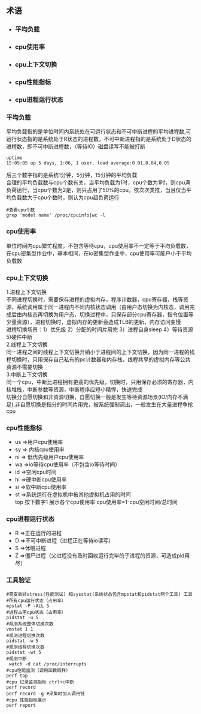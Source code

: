 ## 术语  
* ### 平均负载  
* ### cpu使用率  
* ### cpu上下文切换
* ### cpu性能指标
* ### cpu进程运行状态
### 平均负载  
  平均负载指的是单位时间内系统处在可运行状态和不可中断进程的平均进程数,可运行状态指的是系统处于R状态的进程数，不可中断进程指的是系统处于D状态的进程数，即不可中断进程数，（等待IO）磁盘读写不能被打断  
 ~~~
 uptime
 15:05:05 up 5 days, 1:06, 1 user, load average:0.01,0.04,0.05
 ~~~
 后三个数字指的是系统1分钟，5分钟，15分钟的平均负载  
 合理的平均负载数与cpu个数有关，当平均负载为1时，cpu个数为1时，则cpu满负荷运行，当cpu个数为2是，则只占用了50%的cpu，依次次类推，当且仅当平均负载数大于cpu个数时，则认为cpu超负荷运行  
 ~~~
 #查看cpu个数
 grep 'model name' /proc/cpuinfo|wc -l  
 ~~~
 ### cpu使用率
  单位时间内cpu繁忙程度，不包含等待cpu，cpu使用率不一定等于平均负载数，在cpu密集型作业中，基本相同，在io密集型作业中，cpu使用率可能户小于平均负载数

  ### cpu上下文切换  
  1.进程上下文切换   
  不同进程切换时，需要保存进程的虚拟内存，程序计数器，cpu寄存器，栈等资源，系统调用属于同一进程内不同内核状态调用（由用户态切换为内核态，调用完成后由内核态再切换为用户态，切换过程中，只保存部分cpu寄存器，指令位置等少量资源），进程切换时，虚拟内存的更新会造成TLB的更新，内存访问变慢  
  进程切换场景：1）优先级 2）分配的时间片用完 3）进程自身sleep 4）等待资源  5)硬件中断  
  2.线程上下文切换  
  同一进程之间的线程上下文切换开销小于进程间的上下文切换，因为同一进程的线程切换时，只用保存自己私有的pc计数器和内存栈，线程共享的虚拟内存等公共资源不需要切换  
  3.中断上下文切换  
同一个cpu，中断比进程拥有更高的优先级，切换时，只用保存必须的寄存器，内核堆栈，中断参数等资源，中断程序应短小精悍，快速完成  
切换分自愿切换和非资源切换，自愿切换一般是发生等待资源场景(IO/内存不满足),非自愿切换是指分的时间片用完，被系统强制调出，一般发生在大量进程争抢cpu  
### cpu性能指标
* us =>用户cpu使用率
* sy => 内核cpu使用率
* ni => 低优先级用户cpu使用率
* wa =>io等待cpu使用率（不包含io等待时间）
* id =>空闲cpu时间
* hi =>硬中断cpu使用率
* si =>软中断cpu使用率
* st =>系统运行在虚拟机中被其他虚拟机占用的时间  
top 按下数字1 展示各个cpu使用率
cpu使用率=1-cpu空闲时间/总时间  
### cpu进程运行状态  
 * R =>正在运行的进程  
 * D =>不可中断进程（进程正在等待io读写）
 * S =>休眠进程
 * Z =>僵尸进程（父进程没有及时回收运行完毕的子进程的资源，可造成pid用尽）








 ### 工具验证
 ~~~
 #需安装好stress(性能测试) 和sysstat(系统状态包含mpstat和pidstat两个工具) 工具  
 #所有cpu运行状态（占用率）
 mpstat -P -ALL 5
 #进程占用cpu状态（占用率）
 pidstat -u 5
 #观测系统整体切换次数
 vmstat 1 1
 #观测进程切换次数
 pidstat -w 5
 #观测线程切换次数
 pidstat -wt 5
 #观测中断
  watch -d cat /proc/interrupts
 #cpu性能监测（调用函数取样）
 perf top
 #cpu 记录监测指标 ctrl+c中断
 perf record
 perf record -g #采集时加入调用链
 #cpu 性能指标展示
 perf report
 ~~~

  
